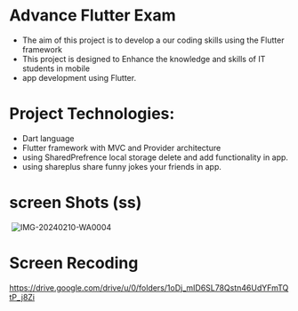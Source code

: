 # Advance Flutter Exam
- The aim of this project is to develop a  our coding skills using the Flutter framework
-  This project is designed to Enhance the knowledge and skills of IT students in mobile
-  app development using Flutter.

# Project Technologies:
- Dart language
- Flutter framework with MVC and Provider architecture
- using SharedPrefrence local storage delete and add functionality  in app.
- using shareplus share funny jokes your friends in app.
# screen Shots (ss)
<img src> ![IMG-20240210-WA0004](https://github.com/dipak2005/advance_flutter_exam/assets/143473007/7a2b87de-c297-4806-8a2f-ed45f56efc27)
# Screen Recoding
https://drive.google.com/drive/u/0/folders/1oDj_mID6SL78Qstn46UdYFmTQtP_j8Zi

